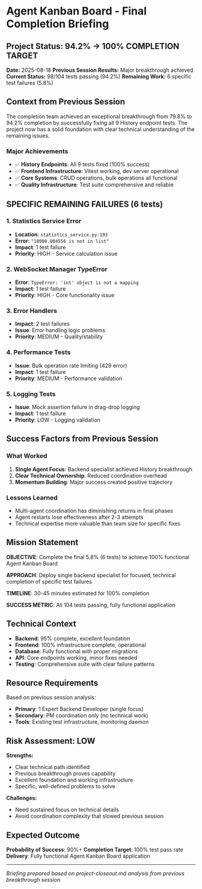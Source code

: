 # Agent Kanban Board - Final Completion Briefing

## Project Status: 94.2% → 100% COMPLETION TARGET

**Date:** 2025-08-18
**Previous Session Results:** Major breakthrough achieved
**Current Status:** 98/104 tests passing (94.2%)
**Remaining Work:** 6 specific test failures (5.8%)

## Context from Previous Session

The completion team achieved an exceptional breakthrough from 79.8% to 94.2% completion by successfully fixing all 9 History endpoint tests. The project now has a solid foundation with clear technical understanding of the remaining issues.

### Major Achievements
- ✅ **History Endpoints**: All 9 tests fixed (100% success)
- ✅ **Frontend Infrastructure**: Vitest working, dev server operational
- ✅ **Core Systems**: CRUD operations, bulk operations all functional
- ✅ **Quality Infrastructure**: Test suite comprehensive and reliable

## SPECIFIC REMAINING FAILURES (6 tests)

### 1. Statistics Service Error
- **Location**: `statistics_service.py:193`
- **Error**: `"18000.004556 is not in list"`
- **Impact**: 1 test failure
- **Priority**: HIGH - Service calculation issue

### 2. WebSocket Manager TypeError
- **Error**: `TypeError: 'int' object is not a mapping`
- **Impact**: 1 test failure
- **Priority**: HIGH - Core functionality issue

### 3. Error Handlers
- **Impact**: 2 test failures
- **Issue**: Error handling logic problems
- **Priority**: MEDIUM - Quality/stability

### 4. Performance Tests
- **Issue**: Bulk operation rate limiting (429 error)
- **Impact**: 1 test failure
- **Priority**: MEDIUM - Performance validation

### 5. Logging Tests
- **Issue**: Mock assertion failure in drag-drop logging
- **Impact**: 1 test failure
- **Priority**: LOW - Logging validation

## Success Factors from Previous Session

### What Worked
1. **Single Agent Focus**: Backend specialist achieved History breakthrough
2. **Clear Technical Ownership**: Reduced coordination overhead
3. **Momentum Building**: Major success created positive trajectory

### Lessons Learned
- Multi-agent coordination has diminishing returns in final phases
- Agent restarts lose effectiveness after 2-3 attempts
- Technical expertise more valuable than team size for specific fixes

## Mission Statement

**OBJECTIVE**: Complete the final 5.8% (6 tests) to achieve 100% functional Agent Kanban Board

**APPROACH**: Deploy single backend specialist for focused, technical completion of specific test failures

**TIMELINE**: 30-45 minutes estimated for 100% completion

**SUCCESS METRIC**: All 104 tests passing, fully functional application

## Technical Context

- **Backend**: 95% complete, excellent foundation
- **Frontend**: 100% infrastructure complete, operational
- **Database**: Fully functional with proper migrations
- **API**: Core endpoints working, minor fixes needed
- **Testing**: Comprehensive suite with clear failure patterns

## Resource Requirements

Based on previous session analysis:
- **Primary**: 1 Expert Backend Developer (single focus)
- **Secondary**: PM coordination only (no technical work)
- **Tools**: Existing test infrastructure, monitoring daemon

## Risk Assessment: LOW

**Strengths:**
- Clear technical path identified
- Previous breakthrough proves capability
- Excellent foundation and working infrastructure
- Specific, well-defined problems to solve

**Challenges:**
- Need sustained focus on technical details
- Avoid coordination complexity that slowed previous session

## Expected Outcome

**Probability of Success**: 90%+
**Completion Target**: 100% test pass rate
**Delivery**: Fully functional Agent Kanban Board application

---

*Briefing prepared based on project-closeout.md analysis from previous breakthrough session*
